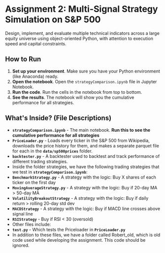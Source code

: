 # Assignment 2: Multi-Signal Strategy Simulation on S&P 500
Design, implement, and evaluate multiple technical indicators across a large equity universe using object-oriented Python, with attention to execution speed and capital constraints.

## How to Run
1.  **Set up your environment**. Make sure you have your Python environment (like Anaconda) ready.
2.  **Open the notebook**. Open the `strategyComparison.ipynb` file in Jupyter Notebook.
3.  **Run the code**. Run the cells in the notebook from top to bottom.
4.  **See the results**. The notebook will show you the cumulative performance for all strategies.

## What's Inside? (File Descriptions)
* **`strategyComparison.ipynb`** - The main notebook. **Run this to see the cumulative performance for all strategies**
* **`PriceLoader.py`** - Loads every ticker in the S&P 500 from Wikipedia, downloads the price history for them, and makes a separate parquet file for each in the **`data/sp500prices`** folder.
* **`backtester.py`** - A backtester used to backtest and track performance of different trading strategies.
* Inside the folder strategies, we have the following trading strategies that we test in **`strategyComparison.ipynb`**:
* **`BenchmarkStrategy.py`** - A strategy with the logic: Buy X shares of each ticker on the first day
* **`MovingAverageStrategy.py`** - A strategy with the logic: Buy if 20-day MA > 50-day MA
* **`VolatilityBreakoutStrategy`** - A strategy with the logic: Buy if daily return > rolling 20-day std dev
* **`MACDStrategy`** - A strategy with the logic: Buy if MACD line crosses above signal line
* **`RSIStrategy`** - Buy if RSI < 30 (oversold)
* Other files include:
* **`test.py`** - Which tests the Priceloader in **`PriceLoader.py`**
* In addition to these files, we have a folder called Robert_old, which is old code used while developing the assignment. This code should be ignored.







